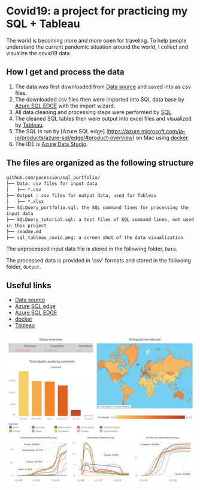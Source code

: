 # Covid19: a project for practicing my SQL + Tableau
The world is becoming more and more open for traveling. To help people understand the current pandemic situation around the world, I collect and visualize the covid19 data.

## How I get and process the data
1. The data was first downloaded from [Data source](https://ourworldindata.org/covid-deaths) and saved into as csv files.
2. The downloaded csv files then were imported into SQL data base by [Azure SQL EDGE](https://azure.microsoft.com/en-us/products/azure-sql/edge/) with the import wizard.
3. All data cleaning and processing steps were performed by [SQL](SQLQuery_portfolio).
4. The cleaned SQL tables then were output into excel files and visualized by [Tableau](https://public.tableau.com/app/profile/tsunghan.hsieh/viz/covid19_16606524256070/1).
5. The SQL is run by [Azure SQL edge] (https://azure.microsoft.com/ja-jp/products/azure-sql/edge/#product-overview) on Mac using [docker](https://www.docker.com/).
6. The IDE is [Azure Data Studio](https://docs.microsoft.com/en-us/sql/azure-data-studio/download-azure-data-studio?view=sql-server-ver16).

## The files are organized as the following structure
```
github.com/pocession/sql_portfolio/
├── Data: csv files for input data
│   ├── *.csv
├── Output : csv files for output data, used for Tableau
│   ├── *.xlsx
├── SQLQuery_portfolio.sql: the SQL command lines for processing the input data
├── SQLQuery_tutorial.sql: a test files of SQL command lines, not used in this project
├── readme.md
├── sql_tableau_covid.png: a screen shot of the data visualization
```

The unprocessed input data file is stored in the following folder, `Data`.

The processed data is provided in 'csv' formats and stored in the follwoing folder, `Output`.

## Useful links
- [Data source](https://ourworldindata.org/covid-deaths)
- [Azure SQL edge](https://azure.microsoft.com/ja-jp/products/azure-sql/edge/#product-overview)
- [Azure SQL EDGE](https://azure.microsoft.com/en-us/products/azure-sql/edge/)
- [docker](https://www.docker.com/)
- [Tableau](https://public.tableau.com/app/profile/tsunghan.hsieh/viz/covid19_16606524256070/1)

![covid](sql_tableau_covid.png)

